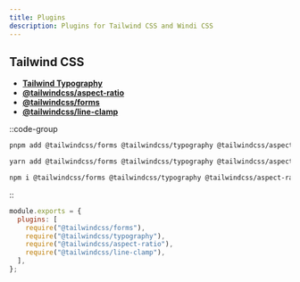 ```yaml
---
title: Plugins
description: Plugins for Tailwind CSS and Windi CSS
---
```


## Tailwind CSS

- [**Tailwind Typography**](https://github.com/tailwindlabs/tailwindcss-typography)
- [**@tailwindcss/aspect-ratio**](https://github.com/tailwindlabs/tailwindcss-aspect-ratio)
- [**@tailwindcss/forms**](https://github.com/tailwindlabs/tailwindcss-forms)
- [**@tailwindcss/line-clamp**](https://github.com/tailwindlabs/tailwindcss-line-clamp)

::code-group

```sh [pnpm]
pnpm add @tailwindcss/forms @tailwindcss/typography @tailwindcss/aspect-ratio @tailwindcss/line-clamp
```

```sh [yarn]
yarn add @tailwindcss/forms @tailwindcss/typography @tailwindcss/aspect-ratio @tailwindcss/line-clamp
```

```sh [npm]
npm i @tailwindcss/forms @tailwindcss/typography @tailwindcss/aspect-ratio @tailwindcss/line-clamp
```

::

```js title="tailwind.config.js"
module.exports = {
  plugins: [
    require("@tailwindcss/forms"),
    require("@tailwindcss/typography"),
    require("@tailwindcss/aspect-ratio"),
    require("@tailwindcss/line-clamp"),
  ],
};
```
